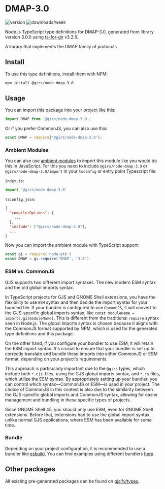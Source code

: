 
# DMAP-3.0

![version](https://img.shields.io/npm/v/@girs/node-dmap-3.0)
![downloads/week](https://img.shields.io/npm/dw/@girs/node-dmap-3.0)


Node.js TypeScript type definitions for DMAP-3.0, generated from library version 3.0.0 using [ts-for-gir](https://github.com/gjsify/ts-for-gir) v3.2.6.

A library that implements the DMAP family of protocols

## Install

To use this type definitions, install them with NPM:
```bash
npm install @girs/node-dmap-3.0
```

## Usage

You can import this package into your project like this:
```ts
import DMAP from '@girs/node-dmap-3.0';
```

Or if you prefer CommonJS, you can also use this:
```ts
const DMAP = require('@girs/node-dmap-3.0');
```

### Ambient Modules

You can also use [ambient modules](https://github.com/gjsify/ts-for-gir/tree/main/packages/cli#ambient-modules) to import this module like you would do this in JavaScript.
For this you need to include `@girs/node-dmap-3.0` or `@girs/node-dmap-3.0/import` in your `tsconfig` or entry point Typescript file:

`index.ts`:
```ts
import '@girs/node-dmap-3.0'
```

`tsconfig.json`:
```json
{
  "compilerOptions": {
    ...
  },
  "include": ["@girs/node-dmap-3.0"],
  ...
}
```

Now you can import the ambient module with TypeScript support: 

```ts
const gi = require('node-gtk')
const DMAP = gi.require('DMAP', '3.0')
```



### ESM vs. CommonJS

GJS supports two different import syntaxes. The new modern ESM syntax and the old global imports syntax.

In TypeScript projects for GJS and GNOME Shell extensions, you have the flexibility to use `ESM` syntax and then decide the import syntax for your bundled file. If your bundler is configured to use `CommonJS`, it will convert to the GJS-specific global imports syntax, like `const moduleName = imports.gi[moduleName]`. This is different from the traditional `require` syntax seen in Node.js. The global imports syntax is chosen because it aligns with the CommonJS format supported by NPM, which is used for the generated type definitions and this package.

On the other hand, if you configure your bundler to use ESM, it will retain the ESM import syntax. It's crucial to ensure that your bundler is set up to correctly translate and bundle these imports into either CommonJS or ESM format, depending on your project's requirements.

This approach is particularly important due to the `@girs` types, which include both `*.cjs `files, using the GJS global imports syntax, and `*.js` files, which utilize the ESM syntax. By appropriately setting up your bundler, you can control which syntax—CommonJS or ESM—is used in your project. The choice of CommonJS in this context is also due to the similarity between the GJS-specific global imports and CommonJS syntax, allowing for easier management and bundling in these specific types of projects.

Since GNOME Shell 45, you should only use ESM, even for GNOME Shell extensions. Before that, extensions had to use the global import syntax, unlike normal GJS applications, where ESM has been available for some time.

### Bundle

Depending on your project configuration, it is recommended to use a bundler like [esbuild](https://esbuild.github.io/). You can find examples using different bundlers [here](https://github.com/gjsify/ts-for-gir/tree/main/examples).

## Other packages

All existing pre-generated packages can be found on [gjsify/types](https://github.com/gjsify/types).

